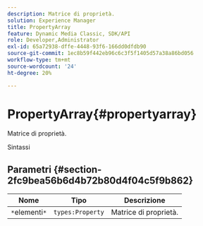 ```yaml
---
description: Matrice di proprietà.
solution: Experience Manager
title: PropertyArray
feature: Dynamic Media Classic, SDK/API
role: Developer,Administrator
exl-id: 65a72938-dffe-4448-93f6-166dd0dfdb90
source-git-commit: 1ec8b59f442eb96c6c3f5f1405d57a38a86bd056
workflow-type: tm+mt
source-wordcount: '24'
ht-degree: 20%

---
```


# PropertyArray{#propertyarray}

Matrice di proprietà.

Sintassi

## Parametri {#section-2fc9bea56b6d4b72b80d4f04c5f9b862}

| Nome | Tipo | Descrizione |
|---|---|---|
| `*`elementi`*` | `types:Property` | Matrice di proprietà. |
